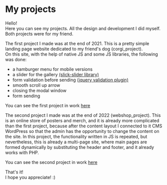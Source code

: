 # My projects
Hello!  
Here you can see my projects. All the design and development I did myself.  
Both projects were for my friend.  

The first project I made was at the end of 2021. This is a pretty simple landing page website dedicated to my friend's dog (corgi_project).  
On this site, with the help of native JS and some JS libraries, the following was done:  
* a hamburger menu for mobile versions 
* a slider for the gallery [(slick-slider library)](https://kenwheeler.github.io/slick/)
* form validation before sending [(jquery validation plugin)](https://jqueryvalidation.org/)
* smooth scroll up arrow
* closing the modal window 
* form sending  
  
You can see the first project in work [here](https://project.bonebreakershop.com/)
  
The second project I made was at the end of 2022 (webshop_project). This is an online store of posters and merch, and it is already more complicated than the first project, because after the content layout I connected to it CMS WordPress so that the admin has the opportunity to change the content on the site. In this project, the functionality written in JS is repeated, but nevertheless, this is already a multi-page site, where main pages are formed dynamically by substituting the header and footer, and it already works with PHP.
  
You can see the second project in work [here](https://en.bonebreakershop.com/)
  
That's it!  
I hope you appreciate! :)
